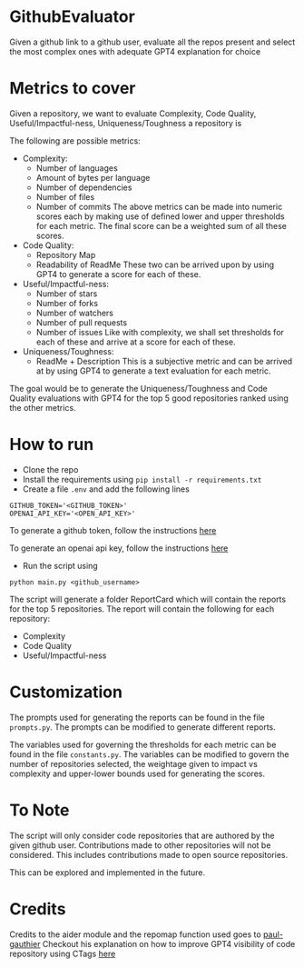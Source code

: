 # GithubEvaluator
Given a github link to a github user, evaluate all the repos present and select the most complex ones with adequate GPT4 explanation for choice

# Metrics to cover
Given a repository, we want to evaluate Complexity, Code Quality, Useful/Impactful-ness, Uniqueness/Toughness a repository is 

The following are possible metrics:
* Complexity:
  * Number of languages
  * Amount of bytes per language
  * Number of dependencies
  * Number of files
  * Number of commits
  The above metrics can be made into numeric scores each by making use of defined lower and upper thresholds for each metric. The final score can be a weighted sum of all these scores.
* Code Quality:
  * Repository Map
  * Readability of ReadMe
  These two can be arrived upon by using GPT4 to generate a score for each of these. 
* Useful/Impactful-ness:
  * Number of stars
  * Number of forks
  * Number of watchers
  * Number of pull requests
  * Number of issues
  Like with complexity, we shall set thresholds for each of these and arrive at a score for each of these.
* Uniqueness/Toughness:
  * ReadMe + Description 
  This is a subjective metric and can be arrived at by using GPT4 to generate a text evaluation for each metric. 

The goal would be to generate the Uniqueness/Toughness and Code Quality evaluations with GPT4 for the top 5 good repositories ranked using the other metrics.

# How to run
* Clone the repo
* Install the requirements using `pip install -r requirements.txt`
* Create a file `.env` and add the following lines

```
GITHUB_TOKEN='<GITHUB_TOKEN>'
OPENAI_API_KEY='<OPEN_API_KEY>'
```

To generate a github token, follow the
instructions [here](https://docs.github.com/en/github/authenticating-to-github/creating-a-personal-access-token)

To generate an openai api key, follow the instructions [here](https://platform.openai.com/account/api-keys)

* Run the script using

```
python main.py <github_username>
```

The script will generate a folder ReportCard which will contain the reports for the top 5 repositories. The report will
contain the following for each repository:

* Complexity
* Code Quality
* Useful/Impactful-ness

# Customization

The prompts used for generating the reports can be found in the file `prompts.py`. The prompts can be modified to
generate different reports.

The variables used for governing the thresholds for each metric can be found in the file `constants.py`. The variables
can be modified to govern the number of repositories selected, the weightage given to impact vs complexity and
upper-lower bounds used for generating the scores.

# To Note

The script will only consider code repositories that are authored by the given github user. Contributions made to other
repositories will not be considered. This includes contributions made to open source repositories.

This can be explored and implemented in the future.

# Credits

Credits to the aider module and the repomap function used goes
to [paul-gauthier](https://github.com/paul-gauthier/aider)
Checkout his explanation on how to improve GPT4 visibility of code repository using
CTags [here](https://aider.chat/docs/ctags.html)